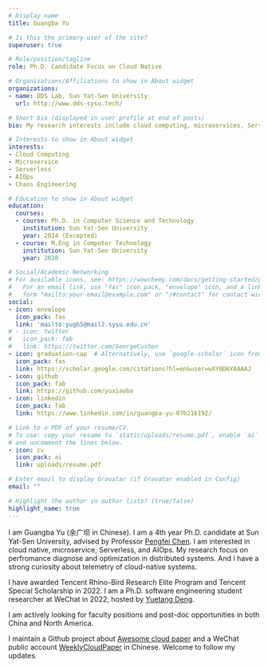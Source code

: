 ```yaml
---
# Display name
title: Guangba Yu

# Is this the primary user of the site?
superuser: true

# Role/position/tagline
role: Ph.D. Candidate Focus on Cloud Native

# Organizations/Affiliations to show in About widget
organizations:
- name: DDS Lab, Sun Yat-Sen University
  url: http://www.dds-sysu.tech/

# Short bio (displayed in user profile at end of posts)
bio: My research interests include cloud computing, microservices, Serverless, AIOps

# Interests to show in About widget
interests:
- Cloud Computing
- Microservice
- Serverless
- AIOps
- Chaos Engineering

# Education to show in About widget
education:
  courses:
  - course: Ph.D. in Computer Science and Technology
    institution: Sun Yat-Sen University
    year: 2024 (Excepted) 
  - course: M.Eng in Computer Technology
    institution: Sun Yat-Sen University
    year: 2020

# Social/Academic Networking
# For available icons, see: https://wowchemy.com/docs/getting-started/page-builder/#icons
#   For an email link, use "fas" icon pack, "envelope" icon, and a link in the
#   form "mailto:your-email@example.com" or "/#contact" for contact widget.
social:
- icon: envelope
  icon_pack: fas
  link: 'mailto:yugb5@mail2.sysu.edu.cn'
# - icon: twitter
#   icon_pack: fab
#   link: https://twitter.com/GeorgeCushen
- icon: graduation-cap  # Alternatively, use `google-scholar` icon from `ai` icon pack
  icon_pack: fas
  link: https://scholar.google.com/citations?hl=en&user=wXY0D6YAAAAJ
- icon: github
  icon_pack: fab
  link: https://github.com/yuxiaoba
- icon: linkedin
  icon_pack: fab
  link: https://www.linkedin.com/in/guangba-yu-07b216192/

# Link to a PDF of your resume/CV.
# To use: copy your resume to `static/uploads/resume.pdf`, enable `ai` icons in `params.toml`, 
# and uncomment the lines below.
- icon: cv
  icon_pack: ai
  link: uploads/resume.pdf

# Enter email to display Gravatar (if Gravatar enabled in Config)
email: ""

# Highlight the author in author lists? (true/false)
highlight_name: true
---
```


I am Guangba Yu (余广坝 in Chinese). I am a 4th year Ph.D. candidate at Sun Yat-Sen University, advised by Professor [Pengfei Chen](http://www.dds-sysu.tech/Teachers). I am interested in cloud native, microservice, Serverless, and AIOps. My research focus on perfromance diagnose and optimization in distributed systems. And I have a strong curiosity about telemetry of cloud-native systems.

I have awarded Tencent Rhino-Bird Research Elite Program and Tencent Special Scholarship in 2022. I am a Ph.D. software engineering student researcher at WeChat in 2022, hosted by [Yuetang Deng](https://scholar.google.com/citations?hl=zh-CN&user=jiPCz_cAAAAJ). 

I am actively looking for faculty positions and post-doc opportunities in both China and North America.

I maintain a Github project about [Awesome cloud paper](https://github.com/IntelligentDDS/awesome-papers) and a WeChat public account [WeeklyCloudPaper](https://yuxiaoba.github.io/authors/admin/weeklycloudpaper.jpg) in Chinese. Welcome to follow my updates. 

